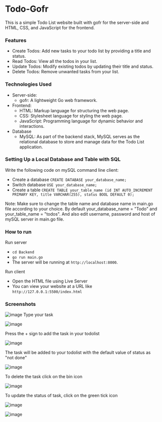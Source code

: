 # Todo-Gofr #
This is a simple Todo List website built with gofr for the server-side and HTML, CSS, and JavaScript for the frontend.

### Features ###  
* Create Todos: Add new tasks to your todo list by providing a title and status.  
* Read Todos: View all the todos in your list.  
* Update Todos: Modify existing todos by updating their title and status.  
* Delete Todos: Remove unwanted tasks from your list.    

### Technologies Used ###
* Server-side:
  * gofr: A lightweight Go web framework.
* Frontend:
  * HTML: Markup language for structuring the web page.
  * CSS: Stylesheet language for styling the web page.
  * JavaScript: Programming language for dynamic behavior and interactions.
* Database
  * MySQL: As part of the backend stack, MySQL serves as the relational database to store and manage data for the Todo List application.

### Setting Up a Local Database and Table with SQL ###
Write the following code on mySQL command line client:
* Create a database
  `CREATE DATABASE your_database_name;`
* Switch database
  `USE your_database_name;`
* Create a table
  `CREATE TABLE your_table_name (id INT AUTO_INCREMENT PRIMARY KEY, title VARCHAR(255), status BOOL DEFAULT 0);`

Note: Make sure to change the table name and database name in main.go file according to your choice. By default your_database_name = "Todo" and your_table_name = "todos". And also edit username, password and host of mySQL server in main.go file.

### How to run ###

Run server  
* `cd Backend`
* `go run main.go`
* The server will be running at `http://localhost:8000`.

Run client
* Open the HTML file using Live Server
* You can view your website at a URL like `http://127.0.0.1:5500/index.html`

### Screenshots ###

![image](https://github.com/Shreya1201/Todo-Gofr/assets/93670796/48bc9e6a-e285-400a-bbe4-23ac4daceddd)
Type your task

![image](https://github.com/Shreya1201/Todo-Gofr/assets/93670796/024129ed-518b-4c11-b241-a48f7ce6bb4f)

Press the + sign to add the task in your todolist

![image](https://github.com/Shreya1201/Todo-Gofr/assets/93670796/67661e18-cd77-4c5b-b3bd-805a6dd8f507)

The task will be added to your todolist with the default value of status as "not done"

![image](https://github.com/Shreya1201/Todo-Gofr/assets/93670796/f2bd5e1e-0aa7-4475-afad-7bf6a5f0e6e8)

To delete the task click on the bin icon

![image](https://github.com/Shreya1201/Todo-Gofr/assets/93670796/0625365d-5575-414b-a6de-9754569a7849)

To update the status of task, click on the green tick icon

![image](https://github.com/Shreya1201/Todo-Gofr/assets/93670796/1ae7efaf-2ffd-416a-bf91-41314dae80b2)

![image](https://github.com/Shreya1201/Todo-Gofr/assets/93670796/c69f64a7-bd75-4b02-a998-1c405eacbb82)












